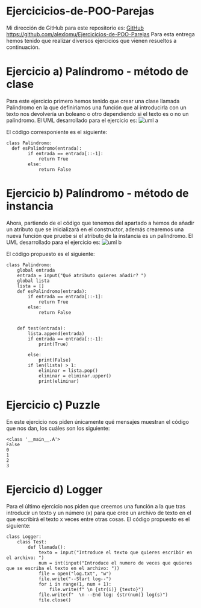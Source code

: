 # Ejercicicios-de-POO-Parejas
Mi dirección de GitHub para este repositorio es: [GitHub](https://github.com/alexlomu/Ejercicicios-de-POO-Parejas)
https://github.com/alexlomu/Ejercicicios-de-POO-Parejas
Para esta entrega hemos tenido que realizar diversos ejercicios que vienen resueltos a continuación.

# Ejercicio a) Palíndromo - método de clase
Para este ejercicio primero hemos tenido que crear una clase llamada Palindromo en la que definiriamos una función que al introducirla con un texto nos devolvería un boleano o otro dependiendo si el texto es o no un palíndromo.
El UML desarrollado para el ejercicio es:
![uml a](https://user-images.githubusercontent.com/91721507/159481810-55e9d7c3-286d-4d30-8920-9a1ed34d6197.PNG)


El código corresponiente es el siguiente:
```
class Palindromo:
  def esPalindromo(entrada):
        if entrada == entrada[::-1]:
            return True
        else:
            return False
```

# Ejercicio b) Palíndromo - método de instancia
Ahora, partiendo de el código que tenemos del apartado a hemos de añadir un atributo que se inicializará en el constructor, además crearemos una nueva función que pruebe si el atributo de la instancia es un palíndromo. 
El UML desarrollado para el ejercicio es:
![uml b](https://user-images.githubusercontent.com/91721507/159481864-41c4b417-41c6-445e-b746-268d48b2a0dd.PNG)


El código propuesto es el siguiente:
```
class Palindromo:
    global entrada
    entrada = input("Qué atributo quieres añadir? ")
    global lista
    lista = []
    def esPalindromo(entrada):
        if entrada == entrada[::-1]:
            return True
        else:
            return False
    
    
    def test(entrada):
        lista.append(entrada)
        if entrada == entrada[::-1]:
            print(True)
            
        else:
            print(False) 
        if len(lista) > 1:
            eliminar = lista.pop()
            eliminar = eliminar.upper()
            print(eliminar)
```

# Ejercicio c) Puzzle
En este ejercicio nos piden únicamente qué mensajes muestran el código que nos dan, los cuáles son los siguiente:
```
<class '__main__.A'>
False
0
1
2
3
```
# Ejercicio d) Logger
Para el último ejercicio nos piden que creemos una función a la que tras introducir un texto y un número (x) para que cree un archivo de texto en el que escribirá el texto x veces entre otras cosas. El código propuesto es el siguiente:
```
class Logger:
    class Test:
        def llamada():
            texto = input("Introduce el texto que quieres escribir en el archivo: ")
            num = int(input("Introduce el numero de veces que quieres que se escriba el texto en el archivo: "))
            file = open("log.txt", "w")
            file.write("--Start log--")
            for i in range(1, num + 1):
                file.write(f" \n {str(i)} {texto}")
            file.write(f"  \n --End log: {str(num)} log(s)")
            file.close()
```
